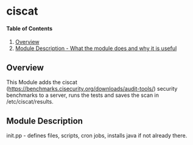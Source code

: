 # ciscat

#### Table of Contents

1. [Overview](#overview)
2. [Module Description - What the module does and why it is useful](#module-description)

## Overview

This Module adds the ciscat (https://benchmarks.cisecurity.org/downloads/audit-tools/) security benchmarks to a server, runs the tests and saves the scan in /etc/ciscat/results.

## Module Description

init.pp - defines files, scripts, cron jobs, installs java if not already there.
